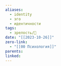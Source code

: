```yaml
---
aliases:
  - identity
  - эго
  - идентичности
tags:
  - зрелость/🌱
date: "[[2023-10-26]]"
zero-link:
  - "[[00 Психология]]"
parents: 
linked:
---
```

